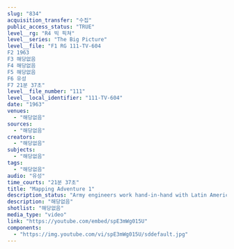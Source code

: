 ```yaml
---
slug: "834"
acquisition_transfer: "수집"
public_access_status: "TRUE"
level__rg: "R4 빅 픽쳐"
level__series: "The Big Picture"
level__file: "F1 RG 111-TV-604
F2 1963
F3 해당없음
F4 해당없음
F5 해당없음
F6 유성
F7 21분 37초"
level__file_number: "111"
level__local_identifier: "111-TV-604"
date: "1963"
venues: 
  - "해당없음"
sources: 
  - "해당없음"
creators: 
  - "해당없음"
subjects: 
  - "해당없음"
tags: 
  - "해당없음"
audio: "유성"
time_courts: "21분 37초"
title: "Mapping Adventure 1"
description_status: "Army engineers work hand-in-hand with Latin American neighbors on the difficult project of mapping South American jungles, mountain and swamps."
description: "해당없음"
shotlist: "해당없음"
media_type: "video"
link: "https://youtube.com/embed/spE3mWg015U"
components: 
  - "https://img.youtube.com/vi/spE3mWg015U/sddefault.jpg"
---
```

